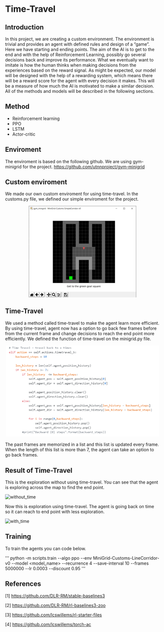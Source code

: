 # Time-Travel
## Introduction
In this project, we are creating a custom environment. The environment is trivial and provides an agent with defined rules and design of a “game”. Here we have starting and ending points. The aim of the AI is to get to the end and with the help of Reinforcement Learning, possibly go several decisions back and improve its performance. What we eventually want to imitate is how the human thinks when making decisions from the experiences based on the reward signal. As might be expected, our model will be designed with the help of a rewarding system, which means there will be a reward score for the agent with every decision it makes. This will be a measure of how much the AI is motivated to make a similar decision. All of the methods and models will be described in the following sections.

## Method
* Reinforcement learning
* PPO
* LSTM
* Actor-critic

## Enviroment
The enviroment is based on the following github. We are using gym-minigrid for the project.
https://github.com/utnnproject/gym-minigrid

## Custom enviroment
We made our own custom enviroment for using time-travel. In the customs.py file, we defined our simple enviroment for the project.

<p align="center">
<img src="image_2021-06-11_11-15-53.png" width=350>
</p>

## Time-Travel
We used a method called time-travel to make the agent learn more efficient. By using time-travel, agent now has a option to go back few frames before from the current frame and change decisions to reach the end point more efficiently. We defined the function of time-travel on the minigrid.py file.

<p align="center">
<img src="time_code.PNG" width=500>
</p>

The past frames are memorized in a list and this list is updated every frame. When the length of this list is more than 7, the agent can take an option to go back frames.

## Result of Time-Travel
This is the exploration without using time-travel. You can see that the agent is exploring across the map to find the end point.

![without_time](https://user-images.githubusercontent.com/46148181/121874370-fa271180-cd0f-11eb-8066-f00c1063cef4.gif)

Now this is exploration using time-travel. The agent is going back on time so it can reach to end point with less exploration.

![with_time](https://user-images.githubusercontent.com/46148181/121874655-3c505300-cd10-11eb-8616-b4839eb6337b.gif)

## Training
To train the agents you can code below.

'''
python -m scripts.train --algo ppo --env MiniGrid-Customs-LineCorridor-v0 --model <model_name> --recurrence 4 --save-interval 10 --frames 5000000 --lr 0.0003 --discount 0.95
'''

## References
<a id="1">[1]</a> 
https://github.com/DLR-RM/stable-baselines3

<a id="2">[2]</a> 
https://github.com/DLR-RM/rl-baselines3-zoo

<a id="3">[3]</a> 
https://github.com/lcswillems/rl-starter-files

<a id="4">[4]</a> 
https://github.com/lcswillems/torch-ac
